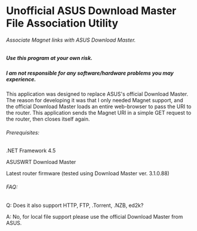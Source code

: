 Unofficial ASUS Download Master File Association Utility
========================================================

###### Associate Magnet links with ASUS Download Master.

##### Use this program at your own risk.

##### I am not responsible for any software/hardware problems you may experience.


This application was designed to replace ASUS's official Download Master. The reason for developing it was that I only needed Magnet support, and the official Download Master loads an entire web-browser to pass the URI to the router.
This application sends the Magnet URI in a simple GET request to the router, then closes itself again.

###### Prerequisites:

.NET Framework 4.5

ASUSWRT Download Master

Latest router firmware (tested using Download Master ver. 3.1.0.88)


###### FAQ:

Q: Does it also support HTTP, FTP, .Torrent, .NZB, ed2k?

A: No, for local file support please use the official Download Master from ASUS.
